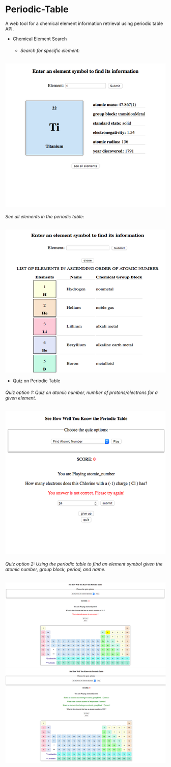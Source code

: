 # Periodic-Table

A web tool for a chemical element information retrieval using periodic table API.

* Chemical Element Search 
	* ###### Search for specific element:

<img src="images/periodic-table-1.png" width='550px' height='450px' />

###### See all elements in the periodic table:
<img src="images/periodic-table-2.png" width='550px' height='450px'/>


* Quiz on Periodic Table 
###### Quiz option 1: Quiz on atomic number, number of protons/electrons for a given element.

<img src="images/periodic-table-5.png" width='550px' height='450px' />

###### Quiz option 2: Using the periodic table to find an element symbol given the atomic number, group block, period, and name.
<img src="images/periodic-table-3.png"  />

<img src="images/periodic-table-4.png"  />


